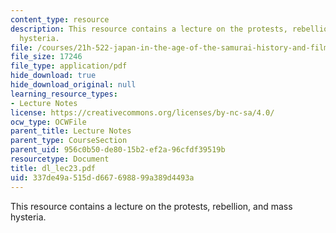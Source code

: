 ```yaml
---
content_type: resource
description: This resource contains a lecture on the protests, rebellion, and mass
  hysteria.
file: /courses/21h-522-japan-in-the-age-of-the-samurai-history-and-film-fall-2006/337de49a515dd667698899a389d4493a_dl_lec23.pdf
file_size: 17246
file_type: application/pdf
hide_download: true
hide_download_original: null
learning_resource_types:
- Lecture Notes
license: https://creativecommons.org/licenses/by-nc-sa/4.0/
ocw_type: OCWFile
parent_title: Lecture Notes
parent_type: CourseSection
parent_uid: 956c0b50-de80-15b2-ef2a-96cfdf39519b
resourcetype: Document
title: dl_lec23.pdf
uid: 337de49a-515d-d667-6988-99a389d4493a
---
```

This resource contains a lecture on the protests, rebellion, and mass hysteria.